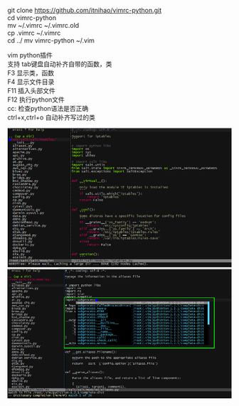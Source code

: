 git clone https://github.com/itnihao/vimrc-python.git   
cd vimrc-python   
mv ~/.vimrc ~/.vimrc.old   
cp .vimrc ~/.vimrc   
cd  ../
mv vimrc-python  ~/.vim   
   
vim python插件   
支持 tab键盘自动补齐自带的函数，类   
F3 显示类，函数   
F4 显示文件目录   
F11 插入头部文件   
F12 执行python文件   
cc: 检查python语法是否正确   
ctrl+x,ctrl+o 自动补齐写过的类   

![截图1](screen/vimrc1.png)
![截图2](screen/vimrc2.png)

